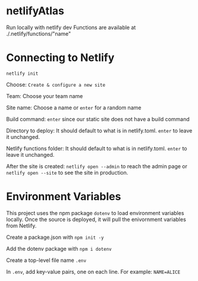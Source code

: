 # netlifyAtlas

Run locally with netlify dev
Functions are available at ./.netlify/functions/"name"

# Connecting to Netlify

`netlify init`

Choose: `Create & configure a new site`

Team: Choose your team name

Site name: Choose a name or `enter` for a random name

Build command: `enter` since our static site does not have a build command

Directory to deploy: It should default to what is in netlify.toml. `enter` to leave it unchanged.

Netlify functions folder: It should default to what is in netlify.toml. `enter` to leave it unchanged.

After the site is created: `netlify open --admin` to reach the admin page or `netlify open --site` to see the site in production.

# Environment Variables

This project uses the npm package `dotenv` to load environment variables locally. Once the source is deployed, it will pull the enivornment variables from Netlify.

Create a package.json with `npm init -y`

Add the dotenv package with `npm i dotenv`

Create a top-level file name `.env`

In `.env`, add key-value pairs, one on each line. For example: `NAME=ALICE`



